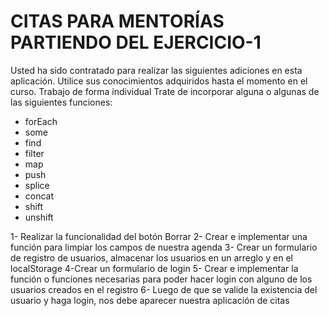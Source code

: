 # CITAS PARA MENTORÍAS PARTIENDO DEL EJERCICIO-1 
Usted ha sido contratado para realizar las siguientes adiciones en esta aplicación. Utilice sus conocimientos adquiridos hasta el momento en el curso. Trabajo de forma individual
Trate de incorporar alguna o algunas de las siguientes funciones:
- forEach
- some
- find
- filter
- map
- push
- splice
- concat 
- shift
- unshift

1- Realizar la funcionalidad del botón Borrar
2- Crear e implementar una función para limpiar los campos de nuestra agenda
3- Crear un formulario de registro de usuarios, almacenar los usuarios en un arreglo y en el localStorage
4-Crear un formulario de login
5- Crear e implementar la función o funciones necesarias para poder hacer login con alguno de los usuarios creados en el registro
6- Luego de que se valide la existencia del usuario y haga login, nos debe aparecer nuestra aplicación de citas

